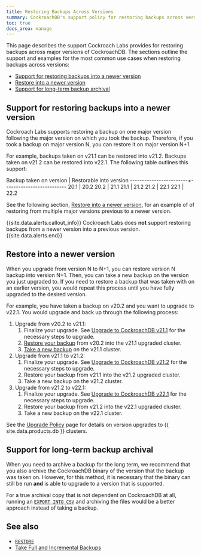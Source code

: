 ```yaml
---
title: Restoring Backups Across Versions
summary: CockroachDB's support policy for restoring backups across versions.
toc: true
docs_area: manage
---
```


This page describes the support Cockroach Labs provides for restoring backups across major versions of CockroachDB. The sections outline the support and examples for the most common use cases when restoring backups across versions:

- [Support for restoring backups into a newer version](#support-for-restoring-backups-into-a-newer-version)
- [Restore into a newer version](#restore-into-a-newer-version)
- [Support for long-term backup archival](#support-for-long-term-backup-archival)

## Support for restoring backups into a newer version

Cockroach Labs supports restoring a backup on one major version following the major version on which you took the backup. Therefore, if you took a backup on major version N, you can restore it on major version N+1.

For example, backups taken on v21.1 can be restored into v21.2. Backups taken on v21.2 can be restored into v22.1. The following table outlines this support:

Backup taken on version | Restorable into version
------------------------+--------------------------
20.1                    | 20.2
20.2                    | 21.1
21.1                    | 21.2
21.2                    | 22.1
22.1                    | 22.2

See the following section, [Restore into a newer version](#restore-into-a-newer-version), for an example of of restoring from multiple major versions previous to a newer version.

{{site.data.alerts.callout_info}}
Cockroach Labs does **not** support restoring backups from a newer version into a previous version. 
{{site.data.alerts.end}}

## Restore into a newer version

When you upgrade from version N to N+1, you can restore version N backup into version N+1. Then, you can take a new backup on the version you just upgraded to. If you need to restore a backup that was taken with on an earlier version, you would repeat this process until you have fully upgraded to the desired version.

For example, you have taken a backup on v20.2 and you want to upgrade to v22.1. You would upgrade and back up through the following process:

1. Upgrade from v20.2 to v21.1:
    1. Finalize your upgrade. See [Upgrade to CockroachDB v21.1](../v21.1/upgrade-cockroach-version.html) for the necessary steps to upgrade.
    1. [Restore your backup](restore.html#examples) from v20.2 into the v21.1 upgraded cluster.
    1. [Take a new backup](backup.html#examples) on the v21.1 cluster.
1. Upgrade from v21.1 to v21.2:
    1. Finalize your upgrade. See [Upgrade to CockroachDB v21.2](../v21.2/upgrade-cockroach-version.html) for the necessary steps to upgrade.
    1. Restore your backup from v21.1 into the v21.2 upgraded cluster.
    1. Take a new backup on the v21.2 cluster.
1. Upgrade from v21.2 to v22.1:
    1. Finalize your upgrade. See [Upgrade to CockroachDB v22.1](../v22.1/upgrade-cockroach-version.html) for the necessary steps to upgrade.
    1. Restore your backup from v21.2 into the v22.1 upgraded cluster.
    1. Take a new backup on the v22.1 cluster.

See the [Upgrade Policy](../cockroachcloud/upgrade-policy.html) page for details on version upgrades to {{ site.data.products.db }} clusters.

## Support for long-term backup archival

When you need to archive a backup for the long term, we recommend that you also archive the CockroachDB binary of the version that the backup was taken on. However, for this method, it is necessary that the binary can still be run **and** is able to upgrade to a version that is supported.

For a true archival copy that is not dependent on CockroachDB at all, running an [`EXPORT INTO CSV`](export.html) and archiving the files would be a better approach instead of taking a backup.

## See also

- [`RESTORE`](restore.html)
- [Take Full and Incremental Backups](take-full-and-incremental-backups.html)